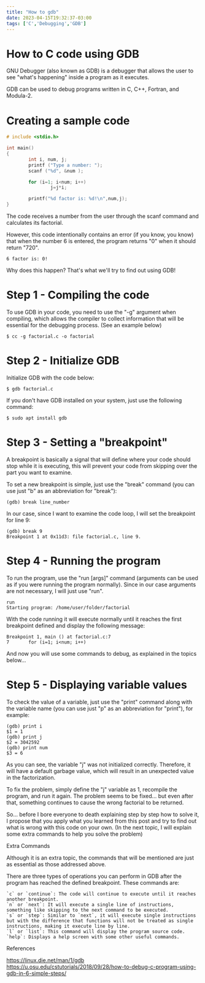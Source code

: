 ```yaml
---
title: "How to gdb"
date: 2023-04-15T19:32:37-03:00
tags: ['C','Debugging','GDB']
---
```


# How to C code using GDB 

GNU Debugger (also known as GDB) is a debugger that allows the user 
to see "what's happening" inside a program as it executes.

GDB can be used to debug programs written in C, C++, Fortran, and Modula-2.

# Creating a sample code

```c
# include <stdio.h>

int main()
{
        int i, num, j;
        printf ("Type a number: ");
        scanf ("%d", &num );

        for (i=1; i<num; i++)
                j=j*i;    

        printf("%d factor is: %d!\n",num,j);
}
```

The code receives a number from the user through the scanf command and 
calculates its factorial.

However, this code intentionally contains an error (if you know, you know) 
that when the number 6 is entered, the program returns "0" when it should 
return "720".

```
6 factor is: 0!
```

Why does this happen? That's what we'll try to find out using GDB!

# Step 1 - Compiling the code

To use GDB in your code, you need to use the "-g" argument when compiling, 
which allows the compiler to collect information that will be essential for 
the debugging process. (See an example below)

```
$ cc -g factorial.c -o factorial
```

# Step 2 - Initialize GDB

Initialize GDB with the code below:

```
$ gdb factorial.c
```

If you don't have GDB installed on your system, just use the following command:

```
$ sudo apt install gdb
```

# Step 3 - Setting a "breakpoint"

A breakpoint is basically a signal that will define where your code should 
stop while it is executing, this will prevent your code from skipping over 
the part you want to examine.

To set a new breakpoint is simple, just use the "break" command 
(you can use just "b" as an abbreviation for "break"):

```
(gdb) break line_number
```

In our case, since I want to examine the code loop, I will set the 
breakpoint for line 9:

```
(gdb) break 9
Breakpoint 1 at 0x11d3: file factorial.c, line 9.
```

# Step 4 - Running the program

To run the program, use the "run [args]" command (arguments can be used 
as if you were running the program normally). Since in our case arguments 
are not necessary, I will just use "run".

```
run
Starting program: /home/user/folder/factorial
```

With the code running it will execute normally until it reaches the first 
breakpoint defined and display the following message:

```
Breakpoint 1, main () at factorial.c:7
7	    for (i=1; i<num; i++)
```

And now you will use some commands to debug, as explained in the topics below...

# Step 5 - Displaying variable values

To check the value of a variable, just use the "print" command along 
with the variable name (you can use just "p" as an abbreviation for "print"), 
for example:

```
(gdb) print i
$1 = 1
(gdb) print j
$2 = 3042592
(gdb) print num
$3 = 6
```
As you can see, the variable "j" was not initialized correctly. Therefore, 
it will have a default garbage value, which will result in an unexpected 
value in the factorization.

To fix the problem, simply define the "j" variable as 1, recompile the 
program, and run it again. The problem seems to be fixed... but even 
after that, something continues to cause the wrong factorial to be returned.

So... before I bore everyone to death explaining step by step how to solve 
it, I propose that you apply what you learned from this post and try to 
find out what is wrong with this code on your own. (In the next topic, 
I will explain some extra commands to help you solve the problem)

Extra Commands

Although it is an extra topic, the commands that will be mentioned are just 
as essential as those addressed above.

There are three types of operations you can perform in GDB after the 
program has reached the defined breakpoint. These commands are:

    `c` or `continue`: The code will continue to execute until it reaches another breakpoint.
    `n` or `next`: It will execute a single line of instructions, something like skipping to the next command to be executed.
    `s` or `step`: Similar to `next`, it will execute single instructions but with the difference that functions will not be treated as single instructions, making it execute line by line.
    `l` or `list`: This command will display the program source code.
    `help`: Displays a help screen with some other useful commands.

References

https://linux.die.net/man/1/gdb
https://u.osu.edu/cstutorials/2018/09/28/how-to-debug-c-program-using-gdb-in-6-simple-steps/
